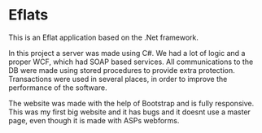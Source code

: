 # Eflats

This is an Eflat application based on the .Net framework.

In this project a server was made using C#. We had a lot of logic and a proper WCF, which had SOAP based services. All communications 
to the DB were made using stored procedures to provide extra protection. Transactions were used in several places, in order to improve
the performance of the software.

The website was made with the help of Bootstrap and is fully responsive. This was my first big website and it has bugs and it doesnt use
a master page, even though it is made with ASPs webforms.

